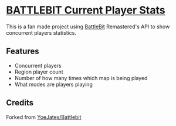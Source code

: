 # [BATTLEBIT Current Player Stats](https://yungsamd17.github.io//battlebit/)

This is a fan made project using [BattleBit](https://joinbattlebit.com) Remastered's API to show concurrent players statistics.

## Features

- Concurrent players
- Region player count
- Number of how many times which map is being played
- What modes are players playing

## Credits

Forked from [YoeJates/Battlebit](https://github.com/YoeJates/Battlebit)